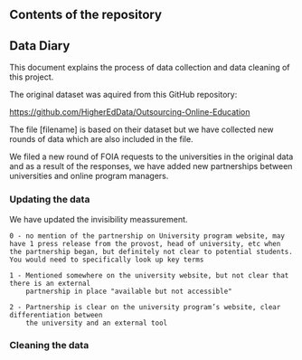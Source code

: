 
## Contents of the repository


## Data Diary

This document explains the process of data collection and data cleaning of this project.

The original dataset was aquired from this GitHub repository: 

https://github.com/HigherEdData/Outsourcing-Online-Education 

The file [filename] is based on their dataset but we have collected new rounds of data which are also included in the file. 

We filed a new round of FOIA requests to the universities in the original data and as a result of the responses, we have added new partnerships between universities and online program managers. 

### Updating the data
We have updated the invisibility meassurement. 


    0 - no mention of the partnership on University program website, may have 1 press release from the provost, head of university, etc when the partnership began, but definitely not clear to potential students. You would need to specifically look up key terms 

    1 - Mentioned somewhere on the university website, but not clear that there is an external 
        partnership in place "available but not accessible"

    2 - Partnership is clear on the university program’s website, clear differentiation between
        the university and an external tool


### Cleaning the data
